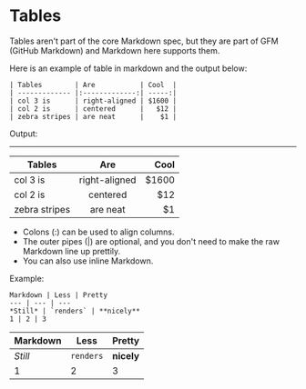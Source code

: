 # Tables

Tables aren't part of the core Markdown spec, but they are part of GFM (GitHub Markdown) and Markdown here supports them.

Here is an example of table in markdown and the output below:

    | Tables        | Are           | Cool  |
    | ------------- |:-------------:| -----:|
    | col 3 is      | right-aligned | $1600 |
    | col 2 is      | centered      |   $12 |
    | zebra stripes | are neat      |    $1 |

Output:
***

| Tables        | Are           | Cool  |
| ------------- |:-------------:| -----:|
| col 3 is      | right-aligned | $1600 |
| col 2 is      | centered      |   $12 |
| zebra stripes | are neat      |    $1 |

* Colons (:)  can be used to align columns.  
* The outer pipes (|) are optional, and you don't need to make the raw Markdown line up prettily.  
* You can also use inline Markdown.

Example:

    Markdown | Less | Pretty
    --- | --- | ---
    *Still* | `renders` | **nicely**
    1 | 2 | 3
    
    
Markdown | Less | Pretty
--- | --- | ---
*Still* | `renders` | **nicely**
1 | 2 | 3

